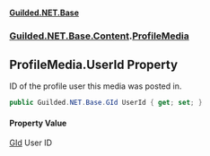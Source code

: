 #### [Guilded.NET.Base](Guilded_NET_Base.md 'Guilded.NET.Base')
### [Guilded.NET.Base.Content](Guilded_NET_Base.md#Guilded_NET_Base_Content 'Guilded.NET.Base.Content').[ProfileMedia](ProfileMedia.md 'Guilded.NET.Base.Content.ProfileMedia')
## ProfileMedia.UserId Property
ID of the profile user this media was posted in.  
```csharp
public Guilded.NET.Base.GId UserId { get; set; }
```
#### Property Value
[GId](GId.md 'Guilded.NET.Base.GId')
User ID
